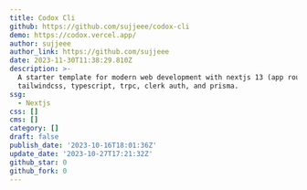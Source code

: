 ```yaml
---
title: Codox Cli
github: https://github.com/sujjeee/codox-cli
demo: https://codox.vercel.app/
author: sujjeee
author_link: https://github.com/sujjeee
date: 2023-11-30T11:38:29.810Z
description: >-
  A starter template for modern web development with nextjs 13 (app route),
  tailwindcss, typescript, trpc, clerk auth, and prisma.
ssg:
  - Nextjs
css: []
cms: []
category: []
draft: false
publish_date: '2023-10-16T18:01:36Z'
update_date: '2023-10-27T17:21:32Z'
github_star: 0
github_fork: 0
---
```

